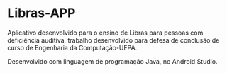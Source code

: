 # Libras-APP

Aplicativo desenvolvido para o ensino de Libras para pessoas com deficiência auditiva, trabalho desenvolvido para defesa de conclusão de curso de Engenharia da Computação-UFPA.

Desenvolvido com linguagem de programação Java, no Android Studio.
